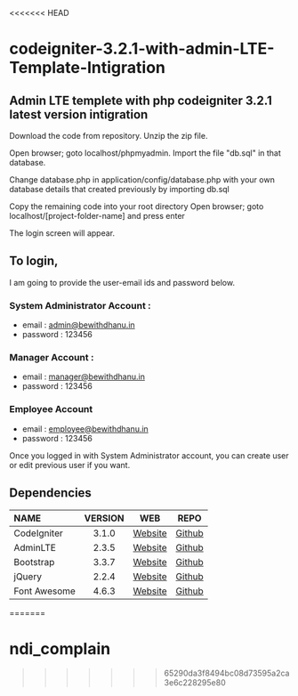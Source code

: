 <<<<<<< HEAD
# codeigniter-3.2.1-with-admin-LTE-Template-Intigration
## Admin LTE templete with php codeigniter 3.2.1 latest version intigration

Download the code from repository. Unzip the zip file. 

Open browser; goto localhost/phpmyadmin. 
Import the file "db.sql" in that database. 

Change database.php in application/config/database.php with your own database details that created previously by importing db.sql

Copy the remaining code into your root directory Open browser; goto localhost/[project-folder-name] and press enter

The login screen will appear. 
## To login, 
I am going to provide the user-email ids and password below. 

### System Administrator Account : 
  * email : admin@bewithdhanu.in 
  * password : 123456 

### Manager Account : 
  * email : manager@bewithdhanu.in 
  * password : 123456 

### Employee Account 
  * email : employee@bewithdhanu.in 
  * password : 123456 

Once you logged in with System Administrator account, you can create user or edit previous user if you want.

## Dependencies
| NAME | VERSION | WEB | REPO |
| :--- | :---: | :---: | :---: |
| CodeIgniter | 3.1.0 | [Website](http://codeigniter.com) | [Github](https://github.com/bcit-ci/CodeIgniter/)
| AdminLTE | 2.3.5 | [Website](https://almsaeedstudio.com) | [Github](https://github.com/almasaeed2010/AdminLTE/)
| Bootstrap | 3.3.7 | [Website](http://getbootstrap.com) | [Github](https://github.com/twbs/bootstrap)
| jQuery | 2.2.4 | [Website](http://jquery.com) | [Github](https://github.com/jquery/jquery)
| Font Awesome | 4.6.3 | [Website](http://fortawesome.github.io/Font-Awesome/) | [Github](https://github.com/FortAwesome/Font-Awesome)
=======
# ndi_complain
>>>>>>> 65290da3f8494bc08d73595a2ca3e6c228295e80
